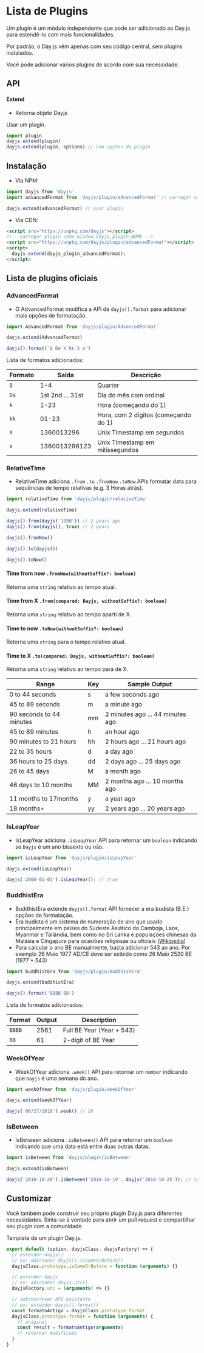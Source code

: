 # Lista de Plugins

Um plugin é um módulo independente que pode ser adicionado ao Day.js para estendê-lo com mais funcionalidades.

Por padrão, o Day.js vêm apenas com seu código central, sem plugins instalados.

Você pode adicionar vários plugins de acordo com sua necessidade.

## API

#### Extend

* Retorna objeto Dayjs

Usar um plugin.

```js
import plugin
dayjs.extend(plugin)
dayjs.extend(plugin, options) // com opções do plugin
```

## Instalação

* Via NPM:

```javascript
import dayjs from 'dayjs'
import advancedFormat from 'dayjs/plugin/advancedFormat' // carregar sob demanda

dayjs.extend(advancedFormat) // usar plugin
```

* Via CDN:
```html
<script src="https://unpkg.com/dayjs"></script>
<!-- carregar plugin como window.dayjs_plugin_NOME -->
<script src="https://unpkg.com/dayjs/plugin/advancedFormat"></script>
<script>
  dayjs.extend(dayjs_plugin_advancedFormat);
</script>
```

## Lista de plugins oficiais

### AdvancedFormat
 - O AdvancedFormat modifica a API de `dayjs().format` para adicionar mais opções de formatação.

```javascript
import AdvancedFormat from 'dayjs/plugin/AdvancedFormat'

dayjs.extend(AdvancedFormat)

dayjs().format('Q Do k kk X x')
```

Lista de formatos adicionados:

| Formato | Saída            | Descrição                             |
| ------- | ---------------- | ------------------------------------- |
| `Q`     | 1-4              | Quarter                               |
| `Do`    | 1st 2nd ... 31st | Dia do mês com ordinal                |
| `k`     | 1-23             | Hora (começando do 1)                 |
| `kk`    | 01-23            | Hora, com 2 dígitos (começando do 1)  |
| `X`     | 1360013296       | Unix Timestamp em segundos            |
| `x`     | 1360013296123    | Unix Timestamp em milissegundos       |

### RelativeTime
 - RelativeTime adiciona `.from` `.to` `.fromNow` `.toNow` APIs formatar data para sequências de tempo relativas (e.g. 3 Horas atrás).

```javascript
import relativeTime from 'dayjs/plugin/relativeTime'

dayjs.extend(relativeTime)

dayjs().from(dayjs('1990')) // 2 years ago
dayjs().from(dayjs(), true) // 2 years

dayjs().fromNow()

dayjs().to(dayjs())

dayjs().toNow()
```

#### Time from now `.fromNow(withoutSuffix?: boolean)`

Retorna uma `string` relativo ao tempo atual.

#### Time from X  `.from(compared: Dayjs, withoutSuffix?: boolean)`

Retorna uma `string` relativo ao tempo aparti de X.

#### Time to now `.toNow(withoutSuffix?: boolean)`

Retorna uma `string` para o tempo relativo atual.

#### Time to X  `.to(compared: Dayjs, withoutSuffix?: boolean)`

Retorna uma `string` relativo ao tempo para de X.

| Range                    | Key  | Sample Output                    |
| ------------------------ | ---- | -------------------------------- |
| 0 to 44 seconds          | s    | a few seconds ago                |
| 45 to 89 seconds         | m    | a minute ago                     |
| 90 seconds to 44 minutes | mm   | 2 minutes ago ... 44 minutes ago |
| 45 to 89 minutes         | h    | an hour ago                      |
| 90 minutes to 21 hours   | hh   | 2 hours ago ... 21 hours ago     |
| 22 to 35 hours           | d    | a day ago                        |
| 36 hours to 25 days      | dd   | 2 days ago ... 25 days ago       |
| 26 to 45 days            | M    | a month ago                      |
| 46 days to 10 months     | MM   | 2 months ago ... 10 months ago   |
| 11 months to 17months    | y    | a year ago                       |
| 18 months+               | yy   | 2 years ago ... 20 years ago     |

### IsLeapYear
 - IsLeapYear adiciona `.isLeapYear` API para retornar um `boolean` indicando se `Dayjs` é um ano bissexto ou não.

```javascript
import isLeapYear from 'dayjs/plugin/isLeapYear'

dayjs.extend(isLeapYear)

dayjs('2000-01-01').isLeapYear(); // true
```

### BuddhistEra
- BuddhistEra extende `dayjs().format` API fornecer a era budista (B.E.) opções de formatação.
- Era budista é um sistema de numeração de ano que usado principalmente em países do Sudeste Asiático do Camboja, Laos, Myanmar e Tailândia, bem como no Sri Lanka e populações chinesas da Malásia e Cingapura para ocasiões religiosas ou oficiais ([Wikipedia](https://en.wikipedia.org/wiki/Buddhist_calendar))
- Para calcular o ano BE manualmente, basta adicionar 543 ao ano. Por exemplo 26 Maio 1977 AD/CE deve ser exibido como 26 Maio 2520 BE (1977 + 543)

```javascript
import buddhistEra from 'dayjs/plugin/buddhistEra'

dayjs.extend(buddhistEra)

dayjs().format('BBBB BB')
```

Lista de formatos adicionados:

| Format | Output           | Description                           |
| ------ | ---------------- | ------------------------------------- |
| `BBBB` | 2561             | Full BE Year (Year + 543)             |
| `BB`   | 61               | 2-digit of BE Year                    |

### WeekOfYear
 - WeekOfYear adiciona `.week()` API para retornar um `number` indicando que `Dayjs` é uma semana do ano.

```javascript
import weekOfYear from 'dayjs/plugin/weekOfYear'

dayjs.extend(weekOfYear)

dayjs('06/27/2018').week() // 26
```

### IsBetween
 - IsBetween adiciona `.isBetween()` API para retornar um `boolean` indicando que uma data está entre duas outras datas.

```javascript
import isBetween from 'dayjs/plugin/isBetween'

dayjs.extend(isBetween)

dayjs('2010-10-20').isBetween('2010-10-19', dayjs('2010-10-25')); // true
```

## Customizar

Você também pode construir seu próprio plugin Day.js para diferentes necessidades. Sinta-se à vontade para abrir um pull request e compartilhar seu plugin com a comunidade.

Template de um plugin Day.js.
```javascript
export default (option, dayjsClass, dayjsFactory) => {
  // estender dayjs()
  // ex: adicionar dayjs().isSameOrBefore()
  dayjsClass.prototype.isSameOrBefore = function (arguments) {}

  // estender dayjs
  // ex: adicionar dayjs.utc()
  dayjsFactory.utc = (arguments) => {}

  // sobrescrever API existente
  // ex: estender dayjs().format()
  const formatoAntigo = dayjsClass.prototype.format
  dayjsClass.prototype.format = function (arguments) {
    // original
    const result = formatoAntigo(arguments)
    // retornar modificado
  }
}
```

